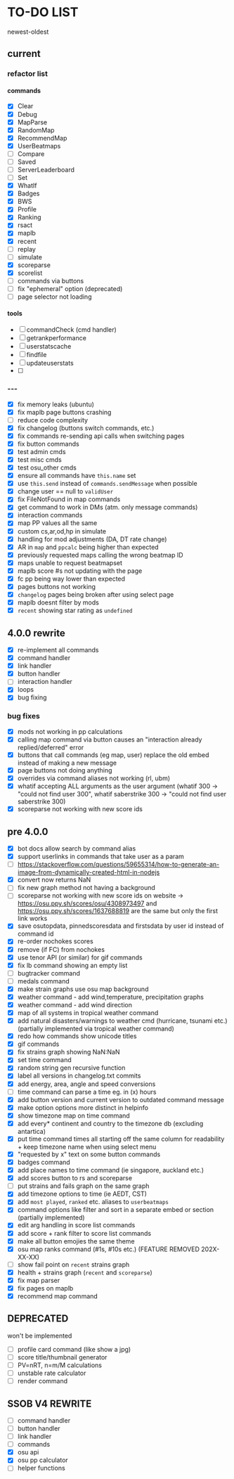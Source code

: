 # TO-DO LIST

newest-oldest

## current

### refactor list

#### commands

-   [x] Clear
-   [x] Debug
-   [x] MapParse
-   [x] RandomMap
-   [x] RecommendMap
-   [x] UserBeatmaps
-   [ ] Compare
-   [ ] Saved
-   [ ] ServerLeaderboard
-   [ ] Set
-   [x] WhatIf
-   [x] Badges
-   [x] BWS
-   [x] Profile
-   [x] Ranking
-   [x] rsact
-   [x] maplb
-   [x] recent
-   [ ] replay
-   [ ] simulate
-   [x] scoreparse
-   [x] scorelist
-   [ ] commands via buttons
-   [ ] fix "ephemeral" option (deprecated)
-   [ ] page selector not loading

#### tools

-   [ ] commandCheck (cmd handler)
-   [ ] getrankperformance
-   [ ] userstatscache
-   [ ] findfile
-   [ ] updateuserstats
-   [ ]

### ---

-   [x] fix memory leaks (ubuntu)
-   [x] fix maplb page buttons crashing
-   [ ] reduce code complexity
-   [x] fix changelog (buttons switch commands, etc.)
-   [x] fix commands re-sending api calls when switching pages
-   [x] fix button commands
-   [x] test admin cmds
-   [x] test misc cmds
-   [x] test osu_other cmds
-   [x] ensure all commands have `this.name` set
-   [x] use `this.send` instead of `commands.sendMessage` when possible
-   [x] change user == null to `validUser`
-   [x] fix FileNotFound in map commands
-   [x] get command to work in DMs (atm. only message commands)
-   [x] interaction commands
-   [x] map PP values all the same
-   [x] custom cs,ar,od,hp in simulate
-   [x] handling for mod adjustments (DA, DT rate change)
-   [x] AR in `map` and `ppcalc` being higher than expected
-   [x] previously requested maps calling the wrong beatmap ID
-   [x] maps unable to request beatmapset
-   [x] maplb score #s not updating with the page
-   [x] fc pp being way lower than expected
-   [x] pages buttons not working
-   [x] `changelog` pages being broken after using select page
-   [x] maplb doesnt filter by mods
-   [x] `recent` showing star rating as `undefined`

## 4.0.0 rewrite

-   [x] re-implement all commands
-   [x] command handler
-   [x] link handler
-   [x] button handler
-   [ ] interaction handler
-   [x] loops
-   [x] bug fixing

### bug fixes

-   [x] mods not working in pp calculations
-   [x] calling map command via button causes an "interaction already replied/deferred" error
-   [x] buttons that call commands (eg map, user) replace the old embed instead of making a new message
-   [x] page buttons not doing anything
-   [x] overrides via command aliases not working (rl, ubm)
-   [x] whatif accepting ALL arguments as the user argument (whatif 300 -> "could not find user 300", whatif saberstrike 300 -> "could not find user saberstrike 300)
-   [x] scoreparse not working with new score ids

## pre 4.0.0

-   [x] bot docs allow search by command alias
-   [x] support userlinks in commands that take user as a param
-   [ ] https://stackoverflow.com/questions/59655314/how-to-generate-an-image-from-dynamically-created-html-in-nodejs
-   [x] convert now returns NaN
-   [ ] fix new graph method not having a background
-   [ ] scoreparse not working with new score ids on website -> https://osu.ppy.sh/scores/osu/4308973497 and https://osu.ppy.sh/scores/1637688819 are the same but only the first link works
-   [x] save osutopdata, pinnedscoresdata and firstsdata by user id instead of command id
-   [x] re-order nochokes scores
-   [x] remove (if FC) from nochokes
-   [x] use tenor API (or similar) for gif commands
-   [x] fix lb command showing an empty list
-   [ ] bugtracker command
-   [ ] medals command
-   [x] make strain graphs use osu map background
-   [x] weather command - add wind,temperature, precipitation graphs
-   [x] weather command - add wind direction
-   [x] map of all systems in tropical weather command
-   [x] add natural disasters/warnings to weather cmd (hurricane, tsunami etc.) (partially implemented via tropical weather command)
-   [x] redo how commands show unicode titles
-   [x] gif commands
-   [x] fix strains graph showing NaN:NaN
-   [x] set time command
-   [x] random string gen recursive function
-   [x] label all versions in changelog.txt commits
-   [x] add energy, area, angle and speed conversions
-   [ ] time command can parse a time eg. in (x) hours
-   [x] add button version and current version to outdated command message
-   [x] make option options more distinct in helpinfo
-   [x] show timezone map on time command
-   [x] add every\* continent and country to the timezone db (excluding antartica)
-   [x] put time command times all starting off the same column for readability + keep timezone name when using select menu
-   [x] "requested by x" text on some button commands
-   [x] badges command
-   [x] add place names to time command (ie singapore, auckland etc.)
-   [x] add scores button to rs and scoreparse
-   [ ] put strains and fails graph on the same graph
-   [x] add timezone options to time (ie AEDT, CST)
-   [x] add `most played`, `ranked` etc. aliases to `userbeatmaps`
-   [x] command options like filter and sort in a separate embed or section (partially implemented)
-   [x] edit arg handling in score list commands
-   [x] add score + rank filter to score list commands
-   [x] make all button emojies the same theme
-   [x] osu map ranks command (#1s, #10s etc.) (FEATURE REMOVED 202X-XX-XX)
-   [ ] show fail point on `recent` strains graph
-   [x] health + strains graph (`recent` and `scoreparse`)
-   [x] fix map parser
-   [x] fix pages on maplb
-   [x] recommend map command

## DEPRECATED

won't be implemented

-   [ ] profile card command (like show a jpg)
-   [ ] score title/thumbnail generator
-   [ ] PV=nRT, n=m/M calculations
-   [ ] unstable rate calculator
-   [ ] render command

## SSOB V4 REWRITE

-   [ ] command handler
-   [ ] button handler
-   [ ] link handler
-   [ ] commands
-   [x] osu api
-   [x] osu pp calculator
-   [ ] helper functions
